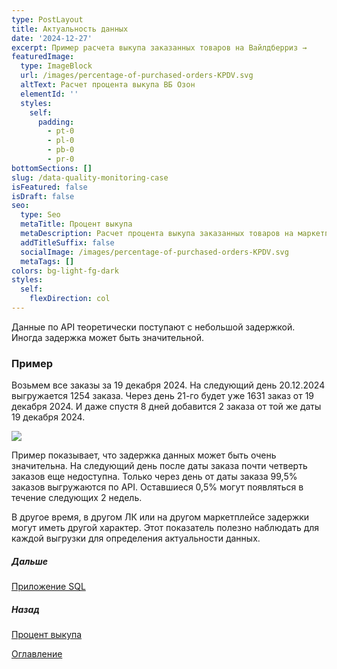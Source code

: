 ```yaml
---
type: PostLayout
title: Актуальность данных
date: '2024-12-27'
excerpt: Пример расчета выкупа заказанных товаров на Вайлдберриз →
featuredImage:
  type: ImageBlock
  url: /images/percentage-of-purchased-orders-KPDV.svg
  altText: Расчет процента выкупа ВБ Озон
  elementId: ''
  styles:
    self:
      padding:
        - pt-0
        - pl-0
        - pb-0
        - pr-0
bottomSections: []
slug: /data-quality-monitoring-case
isFeatured: false
isDraft: false
seo:
  type: Seo
  metaTitle: Процент выкупа
  metaDescription: Расчет процента выкупа заказанных товаров на маркетплейсе
  addTitleSuffix: false
  socialImage: /images/percentage-of-purchased-orders-KPDV.svg
  metaTags: []
colors: bg-light-fg-dark
styles:
  self:
    flexDirection: col
---
```

Данные по API теоретически поступают с небольшой задержкой. Иногда задержка может быть значительной.

### Пример

Возьмем все заказы за 19 декабря 2024. На следующий день 20.12.2024 выгружается 1254 заказа. Через день 21-го будет уже 1631 заказ от 19 декабря 2024. И даже спустя 8 дней добавится 2 заказа от той же даты 19 декабря 2024.

![](/images/data-quality-by-days-long-2.PNG)

Пример показывает, что задержка данных может быть очень значительна. На следующий день после даты заказа почти четверть заказов еще недоступна. Только через день от даты заказа 99,5% заказов выгружаются по API. Оставшиеся 0,5% могут появляться в течение следующих 2 недель.

В другое время, в другом ЛК или на другом маркетплейсе задержки могут иметь другой характер. Этот показатель полезно наблюдать для каждой выгрузки для определения актуальности данных.

##### Дальше

[Приложение SQL](/blog/data-quality-monitoring-case-sql/)

##### Назад

[Процент выкупа](/blog/case-percent-buyout-base/)

[Оглавление](/blog/table-of-contents)
